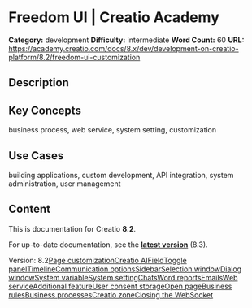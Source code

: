 # Freedom UI | Creatio Academy

**Category:** development **Difficulty:** intermediate **Word Count:** 60
**URL:**
https://academy.creatio.com/docs/8.x/dev/development-on-creatio-platform/8.2/freedom-ui-customization

## Description

## Key Concepts

business process, web service, system setting, customization

## Use Cases

building applications, custom development, API integration, system
administration, user management

## Content

This is documentation for Creatio **8.2**.

For up-to-date documentation, see the
**[latest version](/docs/8.x/dev/development-on-creatio-platform/freedom-ui-customization)**
(8.3).

Version:
8.2[Page customization](/docs/8.x/dev/development-on-creatio-platform/8.2/category/page-customization)[Creatio AI](/docs/8.x/dev/development-on-creatio-platform/8.2/category/creatio-ai)[Field](/docs/8.x/dev/development-on-creatio-platform/8.2/category/field)[Toggle panel](/docs/8.x/dev/development-on-creatio-platform/8.2/platform-customization/freedom-ui/toggle-panel)[Timeline](/docs/8.x/dev/development-on-creatio-platform/8.2/platform-customization/freedom-ui/overview)[Communication options](/docs/8.x/dev/development-on-creatio-platform/8.2/category/communication-options)[Sidebar](/docs/8.x/dev/development-on-creatio-platform/8.2/category/sidebar)[Selection window](/docs/8.x/dev/development-on-creatio-platform/8.2/category/selection-window)[Dialog window](/docs/8.x/dev/development-on-creatio-platform/8.2/category/dialog-window)[System variable](/docs/8.x/dev/development-on-creatio-platform/8.2/category/system-variable)[System setting](/docs/8.x/dev/development-on-creatio-platform/8.2/category/system-setting)[Chats](/docs/8.x/dev/development-on-creatio-platform/8.2/category/chats)[Word reports](/docs/8.x/dev/development-on-creatio-platform/8.2/category/word-reports)[Emails](/docs/8.x/dev/development-on-creatio-platform/8.2/category/emails)[Web service](/docs/8.x/dev/development-on-creatio-platform/8.2/category/web-service)[Additional feature](/docs/8.x/dev/development-on-creatio-platform/8.2/category/additional-feature)[User consent storage](/docs/8.x/dev/development-on-creatio-platform/8.2/platform-customization/freedom-ui/user-consents)[Open page](/docs/8.x/dev/development-on-creatio-platform/8.2/category/open-page)[Business rules](/docs/8.x/dev/development-on-creatio-platform/8.2/platform-customization/freedom-ui/business-rules-of-collection-records)[Business processes](/docs/8.x/dev/development-on-creatio-platform/8.2/platform-customization/freedom-ui/business-processes)[Creatio zone](/docs/8.x/dev/development-on-creatio-platform/8.2/category/creatio-zone)[Closing the WebSocket](/docs/8.x/dev/development-on-creatio-platform/8.2/platform-customization/freedom-ui/close-the-websocket)

